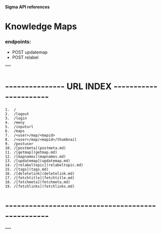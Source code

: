 #### Sigma API references

# Knowledge Maps
### endpoints:
 * POST updatemap
 * POST relabel

 """ 
#  --------------- URL INDEX ----------------------

    1.  /    
    2.  /logout 
    3.  /login
    4.  /meny 
    5.  /inputurl
    6.  /maps
    7.  /<user>/map/<mapid>
    8.  /<user>/map/<mapid>/thumbnail
    9.  /postuser
    10. /[postmeta](postmeta.md)
    11. /[getmap](getmap.md)
    12. /[mapnames](mapnames.md)
    13. /[updatemap](updatemap.md)
    14. /[relabeltopic](relabeltopic.md)
    15. /[tags](tags.md)
    16. /[deletelink](deletelink.md)
    17. /[fetchtitle](fetchtitle.md)
    18. /[fetchmeta](fetchmeta.md)
    19. /[fetchlinks](fetchlinks.md)

# -------------------------------------------------   
"""
 
